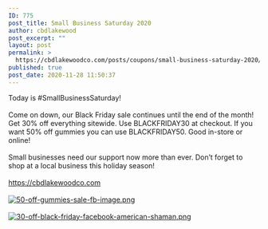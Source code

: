 ```yaml
---
ID: 775
post_title: Small Business Saturday 2020
author: cbdlakewood
post_excerpt: ""
layout: post
permalink: >
  https://cbdlakewoodco.com/posts/coupons/small-business-saturday-2020/
published: true
post_date: 2020-11-28 11:50:37
---
```

<html><head></head><body>
Today is #SmallBusinessSaturday!<br /><br />Come on down, our Black Friday sale continues until the end of the month! Get 30% off everything sitewide. Use BLACKFRIDAY30 at checkout. If you want 50% off gummies you can use BLACKFRIDAY50. Good in-store or online!<br /><br />Small businesses need our support now more than ever. Don’t forget to shop at a local business this holiday season!<br /><br /><a href="https://cbdlakewoodco.com">https://cbdlakewoodco.com</a><span> </span>
</body>
</html><br/><br/><a href="https://snd-videos.s3.amazonaws.com/288012/1606589373343.png"  title="50-off-gummies-sale-fb-image.png" ><img src="https://snd-videos.s3.amazonaws.com/288012/1606589373343.png" alt="50-off-gummies-sale-fb-image.png" title="50-off-gummies-sale-fb-image.png" /></a><br/><br/><a href="https://snd-videos.s3.amazonaws.com/288012/1606589373354.png"  title="30-off-black-friday-facebook-american-shaman.png" ><img src="https://snd-videos.s3.amazonaws.com/288012/1606589373354.png" alt="30-off-black-friday-facebook-american-shaman.png" title="30-off-black-friday-facebook-american-shaman.png" /></a>